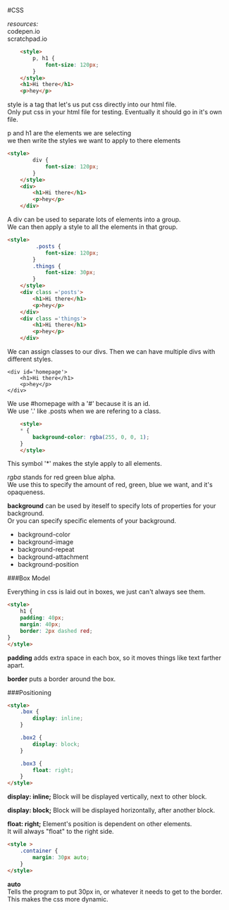 #CSS

*resources:*  
codepen.io  
scratchpad.io  

```html
	<style>
		p, h1 {
			font-size: 120px;
		}
	</style>
	<h1>Hi there</h1>
	<p>hey</p>
```
style is a tag that let's us put css directly into our html file.  
Only put css in your html file for testing. Eventually it should go in it's own file.  

p and h1 are the elements we are selecting  
we then write the styles we want to apply to there elements  

```html
<style>
		div {
			font-size: 120px;
		}
	</style>
	<div>
		<h1>Hi there</h1>
		<p>hey</p>
	</div>
```
A div can be used to separate lots of elements into a group.  
We can then apply a style to all the elements in that group.  

```html
<style>
		 .posts {
			font-size: 120px;
		}
		.things {
			font-size: 30px;
		}
	</style>
	<div class ='posts'>
		<h1>Hi there</h1>
		<p>hey</p>
	</div>
	<div class ='things'>
		<h1>Hi there</h1>
		<p>hey</p>
	</div>
```

We can assign classes to our divs. Then we can have multiple divs with different styles.  

<style>
		#homepage .header {
			color: #f0f;
		}
	</style>
	<div id='homepage'>
		<h1>Hi there</h1>
		<p>hey</p>
	</div>

We use #homepage with a '#' because it is an id.  
We use '.' like .posts when we are refering to a class.  

```html
	<style>
	* {
		background-color: rgba(255, 0, 0, 1);
	}
	</style>
```

This symbol '*' makes the style apply to all elements.  

*rgba* stands for red green blue alpha.  
We use this to specify the amount of red, green, blue we want, and it's opaqueness.  

**background** can be used by iteself to specify lots of properties for your background.  
Or you can specify specific elements of your background.  
- background-color
- background-image
- background-repeat
- background-attachment
- background-position

###Box Model

Everything in css is laid out in boxes, we just can't always see them.  

```html
<style>
	h1 {
	padding: 40px;
	margin: 40px;
	border: 2px dashed red;
}
</style>
```

**padding** adds extra space in each box, so it moves things like text farther apart.  

**border** puts a border around the box.  

###Positioning

```html
<style>
	.box {
		display: inline;
	}

	.box2 {
		display: block;
	}

	.box3 {
		float: right;
	}
</style>
```
**display: inline;** Block will be displayed vertically, next to other block.  

**display: block;** Block will be displayed horizontally, after another block.  

**float: right;** Element's position is dependent on other elements.  
It will always "float" to the right side.  

```html
<style >
	.container {
		margin: 30px auto;
	}
</style>
```

**auto**  
Tells the program to put 30px in, or whatever it needs to get to the border.  
This makes the css more dynamic.  




